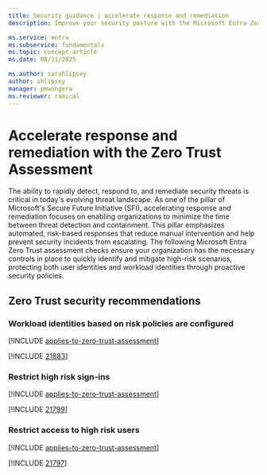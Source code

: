 ```yaml
---
title: Security guidance | accelerate response and remediation
description: Improve your security posture with the Microsoft Entra Zero Trust assessment to accelerate response and remediation.

ms.service: entra
ms.subservice: fundamentals
ms.topic: concept-article
ms.date: 08/11/2025

ms.author: sarahlipsey
author: shlipsey
manager: pmwongera
ms.reviewer: ramical
---
```

# Accelerate response and remediation with the Zero Trust Assessment

The ability to rapidly detect, respond to, and remediate security threats is critical in today's evolving threat landscape. As one of the pillar of Microsoft's Secure Future Initiative (SFI), accelerating response and remediation focuses on enabling organizations to minimize the time between threat detection and containment. This pillar emphasizes automated, risk-based responses that reduce manual intervention and help prevent security incidents from escalating. The following Microsoft Entra Zero Trust assessment checks ensure your organization has the necessary controls in place to quickly identify and mitigate high-risk scenarios, protecting both user identities and workload identities through proactive security policies.

## Zero Trust security recommendations

### Workload identities based on risk policies are configured
[!INCLUDE [applies-to-zero-trust-assessment](../includes/secure-recommendations/applies-to-zero-trust-assessment.md)]

[!INCLUDE [21883](../includes/secure-recommendations/21883.md)]

### Restrict high risk sign-ins
[!INCLUDE [applies-to-zero-trust-assessment](../includes/secure-recommendations/applies-to-zero-trust-assessment.md)]

[!INCLUDE [21799](../includes/secure-recommendations/21799.md)]

### Restrict access to high risk users
[!INCLUDE [applies-to-zero-trust-assessment](../includes/secure-recommendations/applies-to-zero-trust-assessment.md)]

[!INCLUDE [21797](../includes/secure-recommendations/21797.md)]

